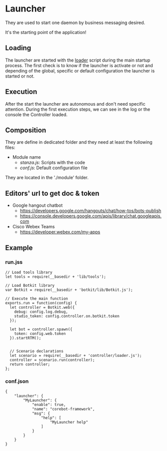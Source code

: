 # Launcher
They are used to start one daemon by business messaging desired.

It's the starting point of the application!

## Loading
The launcher are started with the [loader](./launcher/loader.js) script
during the main startup process.
The first check is to know if the launcher is activate or not and
depending of the global, specific or default configuration the launcher
is started or not.

## Execution
After the start the launcher are autonomous and don't need specific
attention.
During the first execution steps, we can see in the log or the console
the Controller loaded.

## Composition
They are define in dedicated folder and they need at least the
following files:
- Module name
  - *stanza.js*: Scripts with the code
  - *conf.js*: Default configuration file

They are located in the './module' folder.

## Editors' url to get doc & token

- Google hangout chatbot
  - https://developers.google.com/hangouts/chat/how-tos/bots-publish
  - https://console.developers.google.com/apis/library/chat.googleapis.com
- Cisco Webex Teams
  - https://developer.webex.com/my-apps


## Example
### run.jss
```
// Load tools library
let tools = require(__basedir + 'lib/tools');

// Load Botkit library
var Botkit = require(__basedir + 'botkit/lib/Botkit.js');

// Execute the main function
exports.run = function(config) {
  let controller = Botkit.web({
    debug: config.log.debug,
    studio_token: config.controller.on.botkit.token
  });

  let bot = controller.spawn({
    token: config.web.token
  }).startRTM();


  // Scenario declarations
  let scenario = require(__basedir + 'controller/loader.js');
  controller = scenario.run(controller);
  return controller;
};

```
### conf.json
```
{
    "launcher": {
        "MyLauncher": {
            "enable": true,
            "name": "corebot-framework",
            "msg": {
                "help": [
                    "MyLauncher help"
                ]
            }
        }
    }
}
```
